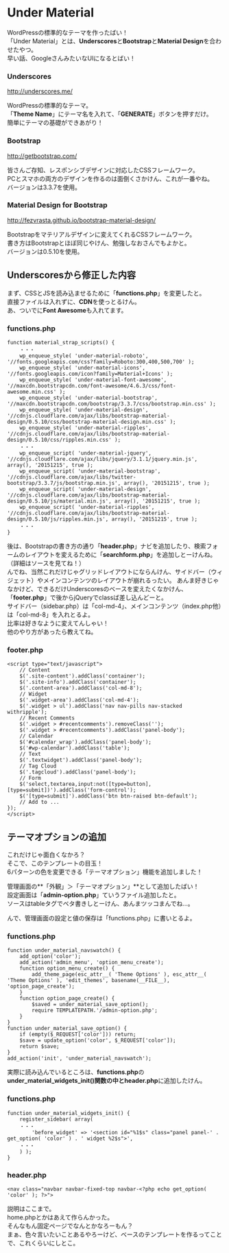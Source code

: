 # Under Material

WordPressの標準的なテーマを作ったばい！  
「Under Material」とは、**Underscores**と**Bootstrap**と**Material Design**を合わせたやつ。  
早い話、GoogleさんみたいなUIになるとばい！

### Underscores
<http://underscores.me/>

WordPressの標準的なテーマ。  
「**Theme Name**」にテーマ名を入れて、「**GENERATE**」ボタンを押すだけ。  
簡単にテーマの基礎ができあがり！  

### Bootstrap
<http://getbootstrap.com/>

皆さんご存知、レスポンシブデザインに対応したCSSフレームワーク。  
PCとスマホの両方のデザインを作るのは面倒くさかけん、これが一番やね。  
バージョンは3.3.7を使用。  

### Material Design for Bootstrap
<http://fezvrasta.github.io/bootstrap-material-design/>

Bootstrapをマテリアルデザインに変えてくれるCSSフレームワーク。  
書き方はBootstrapとほぼ同じやけん、勉強しなおさんでもよかと。  
バージョンは0.5.10を使用。    

## Underscoresから修正した内容

まず、CSSとJSを読み込ませるために「**functions.php**」を変更したと。  
直接ファイルは入れずに、**CDN**を使っとるけん。  
あ、ついでに**Font Awesome**も入れてます。  

### functions.php
    function material_strap_scripts() {
    	・・・
    	wp_enqueue_style( 'under-material-roboto', '//fonts.googleapis.com/css?family=Roboto:300,400,500,700' );
    	wp_enqueue_style( 'under-material-icons', '//fonts.googleapis.com/icon?family=Material+Icons' );
    	wp_enqueue_style( 'under-material-font-awesome', '//maxcdn.bootstrapcdn.com/font-awesome/4.6.3/css/font-awesome.min.css' );
    	wp_enqueue_style( 'under-material-bootstrap', '//maxcdn.bootstrapcdn.com/bootstrap/3.3.7/css/bootstrap.min.css' );
    	wp_enqueue_style( 'under-material-design', '//cdnjs.cloudflare.com/ajax/libs/bootstrap-material-design/0.5.10/css/bootstrap-material-design.min.css' );
    	wp_enqueue_style( 'under-material-ripples', '//cdnjs.cloudflare.com/ajax/libs/bootstrap-material-design/0.5.10/css/ripples.min.css' );
    	・・・
        wp_enqueue_script( 'under-material-jquery', '//cdnjs.cloudflare.com/ajax/libs/jquery/3.1.1/jquery.min.js', array(), '20151215', true );
        wp_enqueue_script( 'under-material-bootstrap', '//cdnjs.cloudflare.com/ajax/libs/twitter-bootstrap/3.3.7/js/bootstrap.min.js', array(), '20151215', true );
        wp_enqueue_script( 'under-material-design', '//cdnjs.cloudflare.com/ajax/libs/bootstrap-material-design/0.5.10/js/material.min.js', array(), '20151215', true );
        wp_enqueue_script( 'under-material-ripples', '//cdnjs.cloudflare.com/ajax/libs/bootstrap-material-design/0.5.10/js/ripples.min.js', array(), '20151215', true );
    	・・・
    }

後は、Bootstrapの書き方の通り「**header.php**」ナビを追加したり、検索フォームのレイアウトを変えるために「**searchform.php**」を追加しとーけんね。（詳細はソースを見てね！）  
んでね、当然これだけじゃグリッドレイアウトにならんけん、サイドバー（ウィジェット）やメインコンテンツのレイアウトが崩れるったい。 
あんま好きじゃなかけど、できるだけUnderscoresのベースを変えたくなかけん、「**footer.php**」で後からjQueryでclassば差し込んどーと。  
サイドバー（sidebar.php）は「col-md-4」、メインコンテンツ（index.php他）は「col-md-8」を入れとるよ。  
比率は好きなように変えてんしゃい！  
他のやり方があったら教えてね。  

### footer.php
    <script type="text/javascript">
        // Content
        $('.site-content').addClass('container');
        $('.site-info').addClass('container');
        $('.content-area').addClass('col-md-8');
    	// Widget
        $('.widget-area').addClass('col-md-4');
        $('.widget > ul').addClass('nav nav-pills nav-stacked withripple');
        // Recent Comments
        $('.widget > #recentcomments').removeClass('');
        $('.widget > #recentcomments').addClass('panel-body');
        // Calendar
        $('#calendar_wrap').addClass('panel-body');
        $('#wp-calendar').addClass('table');
        // Text
        $('.textwidget').addClass('panel-body');
        // Tag Cloud
        $('.tagcloud').addClass('panel-body');
        // Form
        $('select,textarea,input:not([type=button],[type=submit])').addClass('form-control');
        $('[type=submit]').addClass('btn btn-raised btn-default');
        // Add to ...
    });
    </script>

## テーマオプションの追加

これだけじゃ面白くなかろ？  
そこで、このテンプレートの目玉！  
6パターンの色を変更できる「テーマオプション」機能を追加しました！  

管理画面の**「外観」＞「テーマオプション」**として追加したばい！  
設定画面は「**admin-option.php**」ていうファイル追加したと。  
ソースはtableタグでベタ書きしとーけん、あんまツッコまんでね...。  

んで、管理画面の設定と値の保存は「functions.php」に書いとるよ。  

### functions.php
    function under_material_navswatch() {
        add_option('color');
        add_action('admin_menu', 'option_menu_create');
        function option_menu_create() {
            add_theme_page(esc_attr__( 'Theme Options' ), esc_attr__( 'Theme Options' ), 'edit_themes', basename(__FILE__), 'option_page_create');
        }
        function option_page_create() {
            $saved = under_material_save_option();
            require TEMPLATEPATH.'/admin-option.php';
        }
    }
    function under_material_save_option() {
        if (empty($_REQUEST['color'])) return;
        $save = update_option('color', $_REQUEST['color']);
        return $save;
    }
    add_action('init', 'under_material_navswatch');

実際に読み込んでいるところは、**functions.php**の**under_material_widgets_init()**関数の中と**header.php**に追加したけん。  

### functions.php
    function under_material_widgets_init() {
    	register_sidebar( array(
    	・・・
    		'before_widget' => '<section id="%1$s" class="panel panel-' . get_option( 'color' ) . ' widget %2$s">',
    	・・・
    	) );
    }
    
### header.php
	<nav class="navbar navbar-fixed-top navbar-<?php echo get_option( 'color' ); ?>">

説明はここまで。  
home.phpとかはあえて作らんかった。  
そんなもん固定ページでなんとかなろーもん？  
まぁ、色々言いたいことあるやろーけど、ベースのテンプレートを作るってことで、これくらいにしとこ。  

